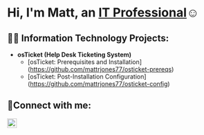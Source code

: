 <h1>Hi, I'm Matt, an <a href="https://linkedin.com/in/mattrjones77">IT Professional</a>☺</h1>

<h2>👨‍💻 Information Technology Projects:</h2>

- <b>osTicket (Help Desk Ticketing System)</b>
  - [osTicket: Prerequisites and Installation] (https://github.com/mattrjones77/osticket-prereqs)
  - [osTicket: Post-Installation Configuration] (https://github.com/mattrjones77/osticket-config)

<h2>🤳Connect with me:</h2>

[<img align="left" alt="Matt | LinkedIn" width="22px" src="https://cdn.jsdelivr.net/npm/simple-icons@v3/icons/linkedin.svg" />][linkedin]

[linkedin]: https://linkedin.com/in/mattrjones77
